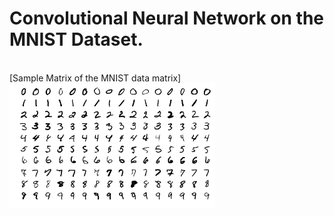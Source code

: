 # Convolutional Neural Network on the MNIST Dataset.
<br>
[Sample Matrix of the MNIST data matrix] <img height='200' src=https://github.com/samiarja/CNN-with-TensorFlow-on-MNIST/blob/master/MnistExamples.png />
<br>

